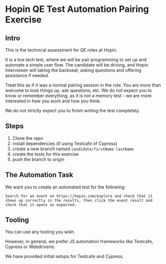 # Hopin QE Test Automation Pairing Exercise

## Intro

This is the technical assessment for QE roles at Hopin.

It is a live tech test, where we will be pair programming to set up and automate a simple user flow. The candidate will be driving, and Hopin Interviewer will taking the backseat, asking questions and offering assistance if needed.

Treat this as if it was a normal pairing session in the role. You are more than welcome to look things up, ask questions, etc. We do not expect you to know or remember everything, as it is not a memory test - we are more interested in how you work and how you think.

We do not strictly expect you to finish writing the test completely.

## Steps

1. Clone the repo
2. install dependencies (if using Testcafe of Cypress)
3. create a new branch named `candidate/firstName-lastName`
4. create the tests for this exercise
5. push the branch to origin


## The Automation Task

We want you to create an automated test for the following:

    Search for an event on https://hopin.com/explore and check that it shows up correctly in the results, then click the event result and check that it opens as expected.

## Tooling

You can use any tooling you wish.

However, in general, we prefer JS automation frameworks like Testcafe, Cypress or Webdriverio.

We have provided initial setups for Testcafe and Cypress.